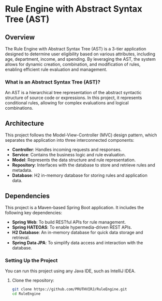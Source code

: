 # Rule Engine with Abstract Syntax Tree (AST)

## Overview
The Rule Engine with Abstract Syntax Tree (AST) is a 3-tier application designed to determine user eligibility based on various attributes, including age, department, income, and spending. By leveraging the AST, the system allows for dynamic creation, combination, and modification of rules, enabling efficient rule evaluation and management.

### What is an Abstract Syntax Tree (AST)?
An AST is a hierarchical tree representation of the abstract syntactic structure of source code or expressions. In this project, it represents conditional rules, allowing for complex evaluations and logical combinations.

## Architecture
This project follows the Model-View-Controller (MVC) design pattern, which separates the application into three interconnected components:
- **Controller**: Handles incoming requests and responses.
- **Service**: Contains the business logic and rule evaluation.
- **Model**: Represents the data structure and rule representation.
- **Repository**: Interfaces with the database to store and retrieve rules and metadata.
- **Database**: H2 in-memory database for storing rules and application data.

## Dependencies
This project is a Maven-based Spring Boot application. It includes the following key dependencies:

- **Spring Web**: To build RESTful APIs for rule management.
- **Spring HATEOAS**: To enable hypermedia-driven REST APIs.
- **H2 Database**: An in-memory database for quick data storage and retrieval.
- **Spring Data JPA**: To simplify data access and interaction with the database.

### Setting Up the Project
You can run this project using any Java IDE, such as IntelliJ IDEA.

1. Clone the repository:
   ```bash
   git clone https://github.com/PRUTHVIRJ/RuleEngine.git
   cd RuleEngine

